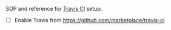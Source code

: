 SOP and reference for [Travis CI](https://travis-ci.com/) setup.

* [ ] Enable Travis from https://github.com/marketplace/travis-ci
